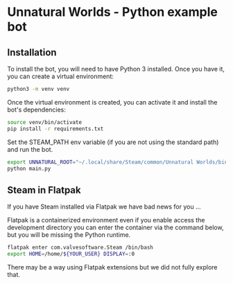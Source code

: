 # Unnatural Worlds - Python example bot

## Installation

To install the bot, you will need to have Python 3 installed. Once you have it, you can create a virtual environment:

```bash
python3 -m venv venv
```

Once the virtual environment is created, you can activate it and install the bot's dependencies:

```bash
source venv/bin/activate
pip install -r requirements.txt
```

Set the STEAM_PATH env variable (if you are not using the standard path) and run the bot.

```bash
export UNNATURAL_ROOT="~/.local/share/Steam/common/Unnatural Worlds/bin"
python main.py
```

## Steam in Flatpak

If you have Steam installed via Flatpak we have bad news for you ...

Flatpak is a containerized environment even if you enable access the development directory you can enter the container
via the command below, but you will be missing the Python runtime.

```bash
flatpak enter com.valvesoftware.Steam /bin/bash
export HOME=/home/${YOUR_USER} DISPLAY=:0
```

There may be a way using Flatpak extensions but we did not fully explore that. 